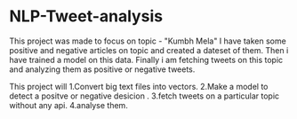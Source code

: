 # NLP-Tweet-analysis

This project was made to focus on topic - "Kumbh Mela"
I have taken some positive and negative articles on topic 
and created a dateset of them.
Then i have trained a model on this data.
Finally i am fetching tweets on this topic and analyzing them 
as positive or negative tweets.

This project will
 1.Convert big text files into vectors.
 2.Make a model to detect a positve or negative desicion .
 3.fetch tweets on a particular topic without any api.
 4.analyse them.
